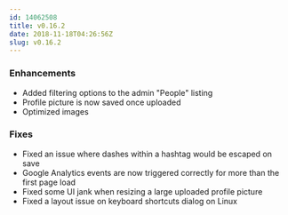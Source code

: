 ```yaml
---
id: 14062508
title: v0.16.2
date: 2018-11-18T04:26:56Z
slug: v0.16.2
---
```

    
### Enhancements

- Added filtering options to the admin "People" listing
- Profile picture is now saved once uploaded
- Optimized images

### Fixes

- Fixed an issue where dashes within a hashtag would be escaped on save
- Google Analytics events are now triggered correctly for more than the first page load
- Fixed some UI jank when resizing a large uploaded profile picture
- Fixed a layout issue on keyboard shortcuts dialog on Linux

      